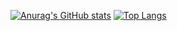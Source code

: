 [![Anurag's GitHub stats](https://github-readme-stats.vercel.app/api?username=Bucchiman&count_private=true&show_icons=true&theme=dracula)](https://github.com/anuraghazra/github-readme-stats)
[![Top Langs](https://github-readme-stats.vercel.app/api/top-langs/?username=Bucchiman&layout=compact&theme=dracula)](https://github.com/anuraghazra/github-readme-stats)
